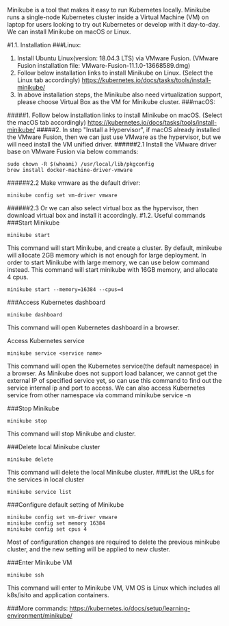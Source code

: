 Minikube is a tool that makes it easy to run Kubernetes locally. Minikube runs a single-node Kubernetes cluster inside a Virtual Machine (VM) on laptop for users looking to try out Kubernetes or develop with it day-to-day. We can install Minikube on macOS or Linux.

#1.1. Installation
###Linux:

1. Install Ubuntu Linux(version: 18.04.3 LTS) via VMware Fusion. (VMware Fusion installation file: VMware-Fusion-11.1.0-13668589.dmg)
2. Follow below installation links to install Minikube on Linux. (Select the Linux tab accordingly)
https://kubernetes.io/docs/tasks/tools/install-minikube/
3. In above installation steps, the Minikube also need virtualization support, please choose Virtual Box as the VM for Minikube cluster. 
###macOS:

#####1. Follow below installation links to install Minikube on macOS. (Select the macOS tab accordingly)
https://kubernetes.io/docs/tasks/tools/install-minikube/
#####2. In step "Install a Hypervisor", if macOS already installed the VMware Fusion, then we can just use VMware as the hypervisor, but we will need install the VM unified driver.
######2.1 Install the VMware driver base on VMware Fusion via below commands:
```
sudo chown -R $(whoami) /usr/local/lib/pkgconfig
brew install docker-machine-driver-vmware
```
######2.2 Make vmware as the default driver:
```
minikube config set vm-driver vmware
```

######2.3 Or we can also select virtual box as the hypervisor, then download virtual box and install it accordingly.
#1.2. Useful commands
###Start Minikube
```
minikube start
```

This command will start Minikube, and create a cluster. By default, minikube will allocate 2GB memory which is not enough for large deployment. In order to start Minikube with large memory, we can use below command instead. This command will start minikube with 16GB memory, and allocate 4 cpus.
```
minikube start --memory=16384 --cpus=4
```
###Access Kubernetes dashboard
```
minikube dashboard
```
This command will open Kubernetes dashboard in a browser.

Access Kubernetes service
```
minikube service <service name>
```
This command will open the Kubernetes service(the default namespace) in a browser. As Minikube does not support load balancer,  we cannot get the external IP of specified service yet, so can use this command to find out the service internal ip and port to access.
We can also access Kubernetes service from other namespace via command minikube service <service name> -n <name space>

###Stop Minikube
```
minikube stop
```
This command will stop Minikube and cluster.

###Delete local Minikube cluster
```
minikube delete
```
This command will delete the local Minikube cluster.
###List the URLs for the services in local cluster
```
minikube service list
```
###Configure default setting of Minikube
```
minikube config set vm-driver vmware
minikube config set memory 16384
minikube config set cpus 4
```
Most of configuration changes are required to delete the previous minikube cluster, and the new setting will be applied to new cluster.

###Enter Minikube VM
```
minikube ssh
```
This command will enter to Minikube VM, VM OS is Linux which includes all k8s/isito and application containers. 

###More commands:
https://kubernetes.io/docs/setup/learning-environment/minikube/